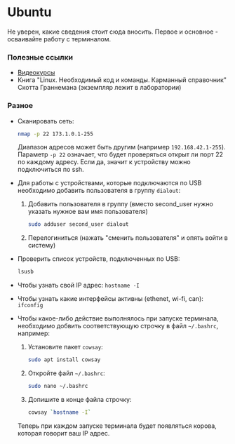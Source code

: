 # Ubuntu
Не уверен, какие сведения стоит сюда вносить.
Первое и основное - осваивайте работу с терминалом.

### Полезные ссылки
- [Видеокурсы](https://stepik.org/course/73/syllabus)
- Книга "Linux. Необходимый код и команды. Карманный справочник" Скотта Граннемана (экземпляр лежит в лаборатории)

### Разное
- Сканировать сеть:
  ```bash
  nmap -p 22 173.1.0.1-255
  ```
  Диапазон адресов может быть другим (например `192.168.42.1-255`). Параметр `-p 22` означает, что будет проверяться
  открыт ли порт 22 по каждому адресу. Если да, значит к устройству можно подключиться по ssh.
- Для работы с устройствами, которые подключаются по USB необходимо добавить пользователя в группу `dialout`:
  1. Добавить пользователя в группу (вместо second_user нужно указать нужное вам имя пользователя) 
      ```bash
      sudo adduser second_user dialout
      ```
  2. Перелогиниться (нажать "сменить пользователя" и опять войти в систему)
- Проверить список устройств, подключенных по USB:
  ```bash
  lsusb
  ```
- Чтобы узнать свой IP адрес: `hostname -I`

- Чтобы узнать какие интерфейсы активны (ethenet, wi-fi, can): `ifconfig`

- Чтобы какое-либо действие выполнялось при запуске терминала, необходимо добвить соответствующую строчку в файл
 `~/.bashrc`, например:
  1. Установите пакет `cowsay`:
      ```bash
      sudo apt install cowsay
      ```  
  2. Откройте файл `~/.bashrc`:
      ```bash
      sudo nano ~/.bashrc
      ```  
  3. Допишите в конце файла строчку:
      ```bash
      cowsay `hostname -I`
      ```  
  Теперь при каждом запуске терминала будет появляться корова, которая говорит ваш IP адрес. 
   